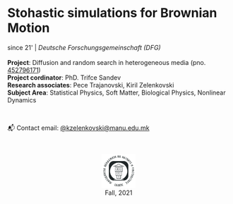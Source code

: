 # Stohastic simulations for Brownian Motion
since 21' | *Deutsche Forschungsgemeinschaft (DFG)* 
<br>
<br> **Project**: Diffusion and random search in heterogeneous media (pno. [452796171](https://gepris.dfg.de/gepris/projekt/452796171?language=en))
<br> **Project cordinator**: PhD. Trifce Sandev
<br> **Research associates**: Pece Trajanovski, Kiril Zelenkovski
<br> **Subject Area**: Statistical Physics, Soft Matter, Biological Physics, Nonlinear Dynamics

<br>

📬 Contact email: <a href="https://github.com/zelenkastiot"> @kzelenkovski@manu.edu.mk</a>

<br>
<p align="center">
<img src="https://raw.githubusercontent.com/zelenelez/images/master/manu-logo.png" width=15%;></img> <br>
Fall, 2021
</p>
